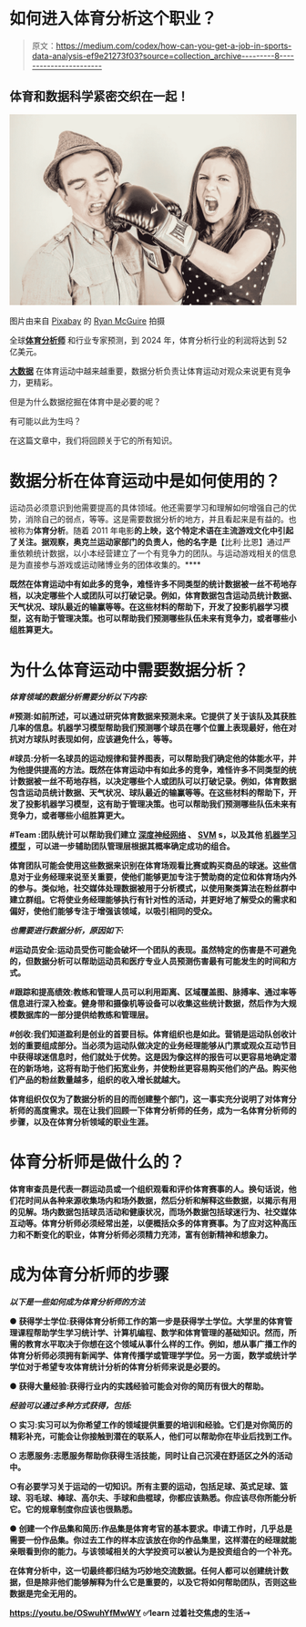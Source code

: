 # 如何进入体育分析这个职业？

> 原文：<https://medium.com/codex/how-can-you-get-a-job-in-sports-data-analysis-ef9e21273f03?source=collection_archive---------8----------------------->

## 体育和数据科学紧密交织在一起！

![](img/3b8203ce204e43364cd93b4300bba2e3.png)

图片由来自 [Pixabay](https://pixabay.com/?utm_source=link-attribution&utm_medium=referral&utm_campaign=image&utm_content=238529) 的 [Ryan McGuire](https://pixabay.com/users/ryanmcguire-123690/?utm_source=link-attribution&utm_medium=referral&utm_campaign=image&utm_content=238529) 拍摄

全球[**体育分析师**](https://www.marketsandmarkets.com/PressReleases/sports-analytics.asp) 和行业专家预测，到 2024 年，体育分析行业的利润将达到 52 亿美元。

[**大数据**](https://www.mastersindatascience.org/resources/big-data-in-sports/) 在体育运动中越来越重要，数据分析负责让体育运动对观众来说更有竞争力，更精彩。

但是为什么数据挖掘在体育中是必要的呢？

有可能以此为生吗？

在这篇文章中，我们将回顾关于它的所有知识。

# 数据分析在体育运动中是如何使用的？

运动员必须意识到他需要提高的具体领域。他还需要学习和理解如何增强自己的优势，消除自己的弱点，等等。这是需要数据分析的地方，并且看起来是有益的。也被称为**体育分析**。随着 2011 年电影[](https://en.wikipedia.org/wiki/Moneyball_(film))**的上映，这个特定术语在主流游戏文化中引起了关注。据观察，奥克兰运动家部门的负责人，他的名字是[](https://en.wikipedia.org/wiki/Billy_Beane)**【比利·比恩】通过严重依赖统计数据，以小本经营建立了一个有竞争力的团队。与运动游戏相关的信息是为直接参与游戏或运动赌博业务的团体收集的。****

****既然在体育运动中有如此多的竞争，难怪许多不同类型的统计数据被一丝不苟地存档，以决定哪些个人或团队可以打破记录。例如，体育数据包含运动员统计数据、天气状况、球队最近的输赢等等。在这些材料的帮助下，开发了投影机器学习模型，这有助于管理决策。也可以帮助我们预测哪些队伍未来有竞争力，或者哪些小组胜算更大。****

# ****为什么体育运动中需要数据分析？****

*****体育领域的数据分析需要分析以下内容:*****

******#预测**:如前所述，可以通过研究体育数据来预测未来。它提供了关于该队及其获胜几率的信息。机器学习模型帮助我们预测哪个球员在哪个位置上表现最好，他在对抗对方球队时表现如何，应该避免什么，等等。****

******#球员**:分析一名球员的运动规律和营养图表，可以帮助我们确定他的体能水平，并为他提供提高的方法。既然在体育运动中有如此多的竞争，难怪许多不同类型的统计数据被一丝不苟地存档，以决定哪些个人或团队可以打破记录。例如，体育数据包含运动员统计数据、天气状况、球队最近的输赢等等。在这些材料的帮助下，开发了投影机器学习模型，这有助于管理决策。也可以帮助我们预测哪些队伍未来有竞争力，或者哪些小组胜算更大。****

******#Team** :团队统计可以帮助我们建立 [**深度神经网络**](https://en.wikipedia.org/wiki/Deep_learning) 、 [**SVM**](https://en.wikipedia.org/wiki/Support-vector_machine) s，以及其他 [**机器学习模型**](https://towardsdatascience.com/all-machine-learning-models-explained-in-6-minutes-9fe30ff6776a) ，可以进一步辅助团队管理层根据其概率确定成功的组合。****

****体育团队可能会使用这些数据来识别在体育场观看比赛或购买商品的球迷。这些信息对于业务经理来说至关重要，使他们能够更加专注于赞助商的定位和体育场内外的参与。类似地，社交媒体处理数据被用于分析模式，以使用聚类算法在粉丝群中建立群组。它将使业务经理能够执行有针对性的活动，并更好地了解受众的需求和偏好，使他们能够专注于增强该领域，以吸引相同的受众。****

*****也需要进行数据分析，原因如下:*****

******#运动员安全**:运动员受伤可能会破坏一个团队的表现。虽然特定的伤害是不可避免的，但数据分析可以帮助运动员和医疗专业人员预测伤害最有可能发生的时间和方式。****

******#跟踪和提高绩效**:教练和管理人员可以利用距离、区域覆盖图、脉搏率、通过率等信息进行深入检查。健身带和摄像机等设备可以收集这些统计数据，然后作为大规模数据库的一部分提供给教练和管理层。****

******#创收**:我们知道盈利是创业的首要目标。体育组织也是如此。营销是运动队创收计划的重要组成部分。当必须为运动队做决定的业务经理能够从门票或观众互动节目中获得球迷信息时，他们就处于优势。这是因为像这样的报告可以更容易地确定潜在的新场地，这将有助于他们拓宽业务，并使粉丝更容易购买他们的产品。购买他们产品的粉丝数量越多，组织的收入增长就越大。****

****体育组织仅仅为了数据分析的目的而创建整个部门，这一事实充分说明了对体育分析师的高度需求。现在让我们回顾一下体育分析师的任务，成为一名体育分析师的步骤，以及在体育分析领域的职业生涯。****

# ****体育分析师是做什么的？****

****体育审查员是代表一群运动员或一个组织观看和评价体育赛事的人。换句话说，他们花时间从各种来源收集场内和场外数据，然后分析和解释这些数据，以揭示有用的见解。场内数据包括球员活动和健康状况，而场外数据包括球迷行为、社交媒体互动等。体育分析师必须经常出差，以便概括众多的体育赛事。为了应对这种高压力和不断变化的职业，体育分析师必须精力充沛，富有创新精神和想象力。****

# ****成为体育分析师的步骤****

*****以下是一些如何成为体育分析师的方法*****

****● **获得学士学位**:获得体育分析师工作的第一步是获得学士学位。大学里的体育管理课程帮助学生学习统计学、计算机编程、数学和体育管理的基础知识。然而，所需的教育水平取决于你想在这个领域从事什么样的工作。例如，想从事广播工作的体育分析师必须拥有新闻学、体育传播学或管理学学位。另一方面，数学或统计学学位对于希望专攻体育统计分析的体育分析师来说是必要的。****

****● **获得大量经验**:获得行业内的实践经验可能会对你的简历有很大的帮助。****

*****经验可以通过多种方式获得，包括:*****

****○ **实习**:实习可以为你希望工作的领域提供重要的培训和经验。它们是对你简历的精彩补充，可能会让你接触到潜在的联系人，他们可以帮助你在毕业后找到工作。****

****○ **志愿服务**:志愿服务帮助你获得生活技能，同时让自己沉浸在舒适区之外的活动中。****

****○有必要学习关于运动的一切知识。所有主要的运动，包括足球、英式足球、篮球、羽毛球、棒球、高尔夫、手球和曲棍球，你都应该熟悉。你应该尽你所能分析它。它的规章制度你应该也很熟悉。****

****● **创建一个作品集和简历**:作品集是体育考官的基本要求。申请工作时，几乎总是需要一份作品集。你过去工作的样本应该放在你的作品集里，这样潜在的经理就能亲眼看到你的能力。与该领域相关的大学投资可以被认为是投资组合的一个补充。****

****在体育分析中，**这一切最终都归结为巧妙地交流数据**。任何人都可以创建统计数据，但是除非他们能够解释为什么它是重要的，以及它将如何帮助团队，否则这些数据是完全无用的。****

****https://youtu.be/OSwuhYfMwWY ✅learn 过着社交焦虑的生活⇾****